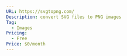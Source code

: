 ```yaml
---
URL: https://svgtopng.com/
Description: convert SVG files to PNG images
Tag:
  - Images
Pricing:
  - Free
Price: $0/month
---
```

